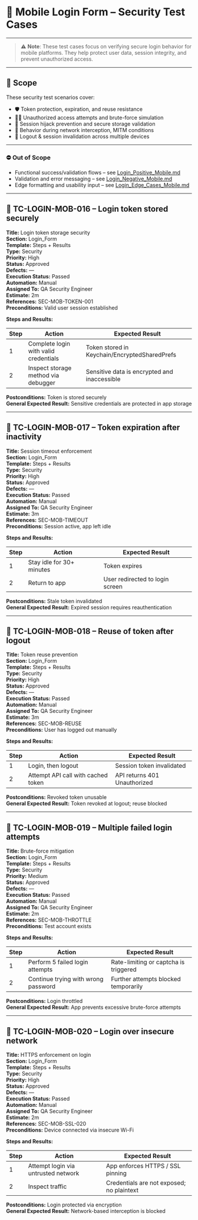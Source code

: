 # 🔐 Mobile Login Form – Security Test Cases

---

> ⚠️ **Note**: These test cases focus on verifying secure login behavior for mobile platforms. They help protect user data, session integrity, and prevent unauthorized access.

---

## 🎯 Scope

These security test scenarios cover:

- 🛡️ Token protection, expiration, and reuse resistance  
- 🧑‍💻 Unauthorized access attempts and brute-force simulation  
- 📲 Session hijack prevention and secure storage validation  
- 📵 Behavior during network interception, MITM conditions  
- 🔁 Logout & session invalidation across multiple devices  

---

### ⛔ Out of Scope

- Functional success/validation flows – see [Login_Positive_Mobile.md](./Login_Positive_Mobile.md)  
- Validation and error messaging – see [Login_Negative_Mobile.md](./Login_Negative_Mobile.md)  
- Edge formatting and usability input – see [Login_Edge_Cases_Mobile.md](./Login_Edge_Cases_Mobile.md)

---

## 🔐 TC-LOGIN-MOB-016 – Login token stored securely

**Title:** Login token storage security  
**Section:** Login_Form  
**Template:** Steps + Results  
**Type:** Security  
**Priority:** High  
**Status:** Approved  
**Defects:** —  
**Execution Status:** Passed  
**Automation:** Manual  
**Assigned To:** QA Security Engineer  
**Estimate:** 2m  
**References:** SEC-MOB-TOKEN-001  
**Preconditions:** Valid user session established

**Steps and Results:**

| Step | Action                         | Expected Result                                   |
|------|--------------------------------|---------------------------------------------------|
| 1    | Complete login with valid credentials | Token stored in Keychain/EncryptedSharedPrefs |
| 2    | Inspect storage method via debugger | Sensitive data is encrypted and inaccessible     |

**Postconditions:** Token is stored securely  
**General Expected Result:** Sensitive credentials are protected in app storage

---

## 🔐 TC-LOGIN-MOB-017 – Token expiration after inactivity

**Title:** Session timeout enforcement  
**Section:** Login_Form  
**Template:** Steps + Results  
**Type:** Security  
**Priority:** High  
**Status:** Approved  
**Defects:** —  
**Execution Status:** Passed  
**Automation:** Manual  
**Assigned To:** QA Security Engineer  
**Estimate:** 3m  
**References:** SEC-MOB-TIMEOUT  
**Preconditions:** Session active, app left idle

**Steps and Results:**

| Step | Action                      | Expected Result                             |
|------|-----------------------------|---------------------------------------------|
| 1    | Stay idle for 30+ minutes   | Token expires                                |
| 2    | Return to app               | User redirected to login screen              |

**Postconditions:** Stale token invalidated  
**General Expected Result:** Expired session requires reauthentication

---

## 🔐 TC-LOGIN-MOB-018 – Reuse of token after logout

**Title:** Token reuse prevention  
**Section:** Login_Form  
**Template:** Steps + Results  
**Type:** Security  
**Priority:** High  
**Status:** Approved  
**Defects:** —  
**Execution Status:** Passed  
**Automation:** Manual  
**Assigned To:** QA Security Engineer  
**Estimate:** 3m  
**References:** SEC-MOB-REUSE  
**Preconditions:** User has logged out manually

**Steps and Results:**

| Step | Action                                | Expected Result                                |
|------|----------------------------------------|------------------------------------------------|
| 1    | Login, then logout                     | Session token invalidated                      |
| 2    | Attempt API call with cached token     | API returns 401 Unauthorized                   |

**Postconditions:** Revoked token unusable  
**General Expected Result:** Token revoked at logout; reuse blocked

---

## 🔐 TC-LOGIN-MOB-019 – Multiple failed login attempts

**Title:** Brute-force mitigation  
**Section:** Login_Form  
**Template:** Steps + Results  
**Type:** Security  
**Priority:** Medium  
**Status:** Approved  
**Defects:** —  
**Execution Status:** Passed  
**Automation:** Manual  
**Assigned To:** QA Security Engineer  
**Estimate:** 2m  
**References:** SEC-MOB-THROTTLE  
**Preconditions:** Test account exists

**Steps and Results:**

| Step | Action                          | Expected Result                           |
|------|----------------------------------|-------------------------------------------|
| 1    | Perform 5 failed login attempts  | Rate-limiting or captcha is triggered     |
| 2    | Continue trying with wrong password | Further attempts blocked temporarily   |

**Postconditions:** Login throttled  
**General Expected Result:** App prevents excessive brute-force attempts

---

## 🔐 TC-LOGIN-MOB-020 – Login over insecure network

**Title:** HTTPS enforcement on login  
**Section:** Login_Form  
**Template:** Steps + Results  
**Type:** Security  
**Priority:** High  
**Status:** Approved  
**Defects:** —  
**Execution Status:** Passed  
**Automation:** Manual  
**Assigned To:** QA Security Engineer  
**Estimate:** 2m  
**References:** SEC-MOB-SSL-020  
**Preconditions:** Device connected via insecure Wi-Fi

**Steps and Results:**

| Step | Action                       | Expected Result                              |
|------|-------------------------------|----------------------------------------------|
| 1    | Attempt login via untrusted network | App enforces HTTPS / SSL pinning         |
| 2    | Inspect traffic              | Credentials are not exposed; no plaintext    |

**Postconditions:** Login protected via encryption  
**General Expected Result:** Network-based interception is blocked